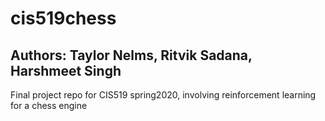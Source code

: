 # cis519chess
## Authors: Taylor Nelms, Ritvik Sadana, Harshmeet Singh

Final project repo for CIS519 spring2020, involving reinforcement learning for a chess engine
